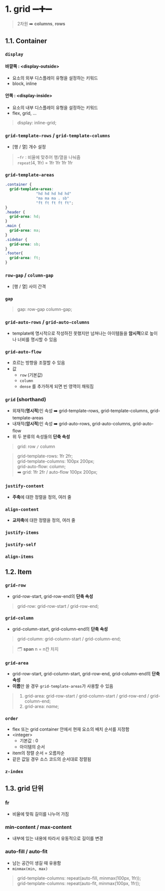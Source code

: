 # 1. grid ➖➕➖
 > 2차원 ➡️ **columns**, **rows**

## 1.1. Container
### `display`
#### 바깥쪽 : \<display-outside>
 - 요소의 외부 디스플레이 유형을 설정하는 키워드
 - block, inline

#### 안쪽 : \<display-inside>
 - 요소의 내부 디스플레이 유형을 설정하는 키워드
 - flex, grid, ...

 > display: inline-grid;

### `grid-template-rows` / `grid-template-columns`
 - [행 / 열] 개수 설정

 > `~fr` : 비율에 맞추어 행/열을 나눠줌<br>
 > `repeat`(4, 1fr) = 1fr 1fr 1fr 1fr

### `grid-template-areas`
```css
.container {
  grid-template-areas:
              "hd hd hd hd hd"
              "ma ma ma . sb"
              "ft ft ft ft ft";
}
.header {
  grid-area: hd;
}
.main {
  grid-area: ma;
}
.sidebar {
  grid-area: sb;
}
.footer{
  grid-area: ft;
}
```

### `row-gap` / `column-gap`
 - [행 / 열] 사이 간격

### `gap`
 > gap: row-gap column-gap;

### `grid-auto-rows` / `grid-auto-columns`
 - template에 명시적으로 작성하진 못했지만 넘쳐나는 아이템들을 **암시적**으로 높이나 너비를 명시할 수 있음

### `grid-auto-flow`
 * 흐르는 방향을 조절할 수 있음
 * 값 
   - `row` (기본값)
   - `column`
   - `dense` 를 추가하게 되면 빈 영역이 채워짐

### `grid` (shorthand)
 * 외재적(**명시적**)인 속성 ➡️ grid-template-rows, grid-template-columns, grid-template-areas
 * 내재적(**암시적**)인 속성 ➡️ grid-auto-rows, grid-auto-columns, grid-auto-flow
 * 위 두 분류의 속성들의 **단축 속성**

 > grid: row `/` column

 > grid-template-rows: 1fr 2fr;<br>
 > grid-template-columns: 100px 200px;<br>
 > grid-auto-flow: column;<br>
 > ➡️ grid: 1fr 2fr / auto-flow 100px 200px;


### `justify-content`
 - **주축**에 대한 정렬을 정의, 여러 줄

### `align-content`
 - **교차축**에 대한 정렬을 정의, 여러 줄

### `justify-items`
### `justify-self`
### `align-items`

## 1.2. Item
### `grid-row`
 * grid-row-start, grid-row-end의 **단축 속성**
 > grid-row: grid-row-start / grid-row-end;
### `grid-column`
 * grid-column-start, grid-column-end의 **단축 속성**
 > grid-column: grid-column-start / grid-column-end;

 > 🗂 **span** n = n칸 차지
 
### `grid-area`
 * grid-row-start, grid-column-start, grid-row-end, grid-column-end의 **단축 속성**
 * **이름**만 쓸 경우 `grid-template-areas`가 사용할 수 있음
 > 1) grid-area: grid-row-start / grid-column-start / grid-row-end / grid-column-end;
 > 2) grid-area: *name*;

### `order`
 * flex 또는 grid container 안에서 현재 요소의 배치 순서를 지정함
 * \<integer>
   - 기본값 : 0
   - 아이템의 순서
 * item의 정렬 순서 = 오름차순
 * 같은 값일 경우 소스 코드의 순서대로 정렬됨

### `z-index`


## 1.3. grid 단위
### fr
 - 비율에 맞춰 길이를 나누어 가짐
### min-content / max-content
 - 내부에 있는 내용에 따라서 유동적으로 길이를 변경

### auto-fill / auto-fit
 - 남는 공간이 생길 때 유용함
 - `minmax(min, max)`
 > grid-template-columns: repeat(auto-fill, minmax(100px, 1fr));<br>
 > grid-template-columns: repeat(auto-fit, minmax(100px, 1fr));

